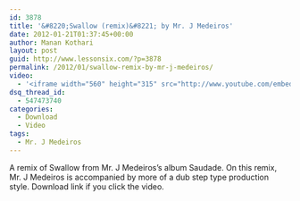 ```yaml
---
id: 3878
title: '&#8220;Swallow (remix)&#8221; by Mr. J Medeiros'
date: 2012-01-21T01:37:45+00:00
author: Manan Kothari
layout: post
guid: http://www.lessonsix.com/?p=3878
permalink: /2012/01/swallow-remix-by-mr-j-medeiros/
video:
  - '<iframe width="560" height="315" src="http://www.youtube.com/embed/0EtdXC4PMC0" frameborder="0" allowfullscreen></iframe>'
dsq_thread_id:
  - 547473740
categories:
  - Download
  - Video
tags:
  - Mr. J Medeiros
---
```

A remix of Swallow from Mr. J Medeiros&#8217;s album Saudade. On this remix, Mr. J Medeiros is accompanied by more of a dub step type production style. Download link if you click the video.

&nbsp;